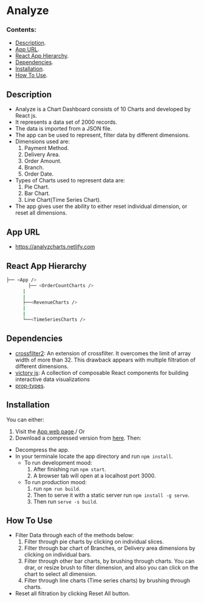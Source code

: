 # Analyze


### Contents:

- [Description](#description).
- [App URL](#app-url).
- [React App Hierarchy](#react-app-hierarchy).
- [Dependencies](#dependencies).
- [Installation](#installation).
- [How To Use](#how-to-use).


## Description

- Analyze is a Chart Dashboard consists of 10 Charts and developed by React js.
- It represents a data set of 2000 records.
- The data is imported from a JSON file.
- The app can be used to represent, filter data by different dimensions.
- Dimensions used are:
  1. Payment Method.
  2. Delivery Area.
  3. Order Amount.
  4. Branch.
  5. Order Date.
- Types of Charts used to represent data are:
  1. Pie Chart.
  2. Bar Chart.
  3. Line Chart(Time Series Chart).
- The app gives user the ability to either reset individual dimension, or reset all dimensions.


## App URL

- https://analyzcharts.netlify.com


## React App Hierarchy

  ```bash
├── <App />
        ├── <OrderCountCharts />
        |       
        |       
        ├──<RevenueCharts />
        |
        |
        └──<TimeSeriesCharts />
```


## Dependencies

- [crossfilter2](https://crossfilter.github.io/crossfilter/): An extension of crossfilter. It overcomes the limit of array width of more than 32. This drawback appears with multiple filtration of different dimensions.
- [victory js](https://github.com/FormidableLabs/victory): A collection of composable React components for building interactive data visualizations
- [prop-types](https://github.com/facebook/prop-types).


## Installation

You can either:
1. Visit the [App web page](https://analyzcharts.netlify.com)./ Or
2. Download a compressed version from [here](https://github.com/Islam888/analyze/archive/master.zip). Then:
  - Decompress the app.
  - In your terminale locate the app directory and run `npm install`.
    - To run development mood:
      1. After finishing run `npm start`.
      2. A browser tab will open at a localhost port 3000.
    - To run production mood:
      1. run `npm run build`.
      2. Then to serve it with a static server run `npm install -g serve`.
      3. Then run `serve -s build`.


## How To Use

- Filter Data through each of the methods below:
  1. Filter through pie charts by clicking on individual slices.
  2. Filter through bar chart of Branches, or Delivery area dimensions by clicking on individual bars.
  3. Filter through other bar charts, by brushing through charts. You can drar, or resize brush to filter dimension, and also you can click on the chart to select all dimension.
  4. Filter through line charts (Time series charts) by brushing through charts.
- Reset all filtration by clicking Reset All button.



